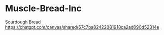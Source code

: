 # Muscle-Bread-Inc
Sourdough Bread
https://chatgpt.com/canvas/shared/67c7ba82422081918ca2ad090d52314e
